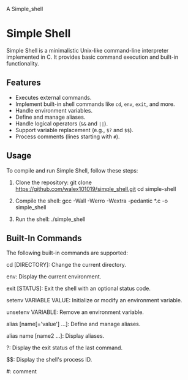 A Simple_shell

# Simple Shell

Simple Shell is a minimalistic Unix-like command-line interpreter implemented in C. 
It provides basic command execution and built-in functionality.

## Features

- Executes external commands.
- Implement built-in shell commands like `cd`, `env`, `exit`, and more.
- Handle environment variables.
- Define and manage aliases.
- Handle logical operators (`&&` and `||`).
- Support variable replacement (e.g., `$?` and `$$`).
- Process comments (lines starting with `#`).

## Usage

To compile and run Simple Shell, follow these steps:

1. Clone the repository:
   git clone https://github.com/walex101019/simple_shell.git
   cd simple-shell

2. Compile the shell:
   gcc -Wall -Werro -Wextra -pedantic *.c -o simple_shell

3. Run the shell:
   ./simple_shell


## Built-In Commands

The following built-in commands are supported:

cd [DIRECTORY]: 		Change the current directory.

env: 				Display the current environment.

exit [STATUS]: 			Exit the shell with an optional status code.

setenv VARIABLE VALUE: 		Initialize or modify an environment variable.

unsetenv VARIABLE: 		Remove an environment variable.

alias [name[='value'] ...]: 	Define and manage aliases.

alias name [name2 ...]: 	Display aliases.

?: 				Display the exit status of the last command.

$$: 				Display the shell's process ID.

 #:				comment
